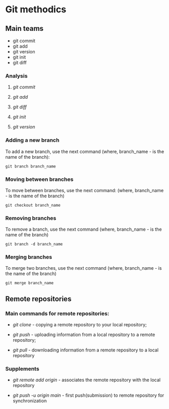 # Git methodics

## Main teams

* git commit
* git add
* git version
* git init 
* git diff

### Analysis

1. *git commit*

2. *git add*

3. *git diff*

4. *git init*

5. *git version*

### Adding a new branch

To add a new branch, use the next command (where, branch_name - is the name of the branch):

    git branch branch_name
    
### Moving between branches

To move between branches, use the next command: (where, branch_name - is the name of the branch)

    git checkout branch_name
    
### Removing branches

To remove a branch, use the next command (where, branch_name - is the name of the branch)

    git branch -d branch_name
    
### Merging branches

To merge two branches, use the next command (where, branch_name - is the name of the branch)

    git merge branch_name

## Remote repositories

### Main commands for remote repositories:

- *git clone* - copying a remote repository to your local repository;

- *git push* - uploading information from a local repository to a remote repository;

- *git pull* - downloading information from a remote repository to a local repository

### Supplements

- *git remote add origin* - associates the remote repository with the local repository

- *git push -u origin main* - first push(submission) to remote repository for synchronization
